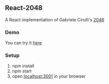 ## React-2048
A React implementation of Gabriele Cirulli's [2048](https://github.com/gabrielecirulli/2048)

### Demo
You can try it [here](https://kwrush.github.io/react-2048/)

### Setup
1. npm install
2. npm start
3. open [localhost:3001](http://localhost:3001) in your browser
